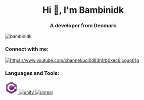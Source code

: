 <h1 align="center">Hi 👋, I'm Bambinidk</h1>
<h3 align="center">A developer from Denmark</h3>

<p align="left"> <img src="https://komarev.com/ghpvc/?username=bambinidk&label=Profile%20views&color=0e75b6&style=flat" alt="bambinidk" /> </p>

<h3 align="left">Connect with me:</h3>
<p align="left">
<a href="https://www.youtube.com/channel/UCi0d83h1rb0xeC6JCGup01g/featured" target="blank"><img align="center" src="https://raw.githubusercontent.com/rahuldkjain/github-profile-readme-generator/master/src/images/icons/Social/youtube.svg" alt="https://www.youtube.com/channel/uci0d83h1rb0xec6jcgup01g" height="30" width="40" /></a>
</p>

<h3 align="left">Languages and Tools:</h3>
<p align="left"> <a href="https://www.w3schools.com/cs" target="_blank" rel="noreferrer"> <img src="https://raw.githubusercontent.com/devicons/devicon/master/icons/csharp/csharp-original.svg" alt="cplusplus" width="40" height="40"/> </a> <a href="https://unity.com/" target="_blank" rel="noreferrer"> <img src="https://www.vectorlogo.zone/logos/unity3d/unity3d-icon.svg" alt="unity" width="40" height="40"/> </a><a href="https://www.unrealengine.com/en-US/download" target="_blank" rel="noreferrer"> <img src="https://icon-library.com/images/unreal-engine-icon/unreal-engine-icon-5.jpg" alt="unreal" width="40" height="40"/> </a> 

